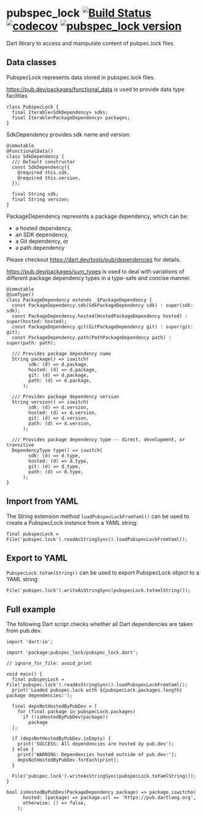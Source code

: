 # pubspec_lock [![Build Status](https://travis-ci.org/alexei-sintotski/pubspec_lock.svg?branch=master)](https://travis-ci.org/alexei-sintotski/pubspec_lock) [![codecov](https://codecov.io/gh/alexei-sintotski/pubspec_lock/branch/master/graph/badge.svg)](https://codecov.io/gh/alexei-sintotski/pubspec_lock) [![pubspec_lock version](https://img.shields.io/pub/v/pubspec_lock?label=pubspec_lock)](https://pub.dev/packages/pubspec_lock)
Dart library to access and manipulate content of pubpec.lock files

## Data classes

PubspecLock represents data stored in pubspec.lock files.

https://pub.dev/packages/functional_data is used to provide data type facilities

```
class PubspecLock {
  final Iterable<SdkDependency> sdks;
  final Iterable<PackageDependency> packages;
}
```

SdkDependency provides sdk name and version:

```
@immutable
@FunctionalData()
class SdkDependency {
  /// Default constructor
  const SdkDependency({
    @required this.sdk,
    @required this.version,
  });

  final String sdk;
  final String version;
}
```

PackageDependency represents a package dependency, which can be:
* a hosted dependency,
* an SDK dependency,
* a Git dependency, or
* a path dependency

Please checkout https://dart.dev/tools/pub/dependencies for details.

https://pub.dev/packages/sum_types is used to deal with variations of different package dependency types in a type-safe and concise manner.

```
@immutable
@SumType()
class PackageDependency extends _$PackageDependency {
  const PackageDependency.sdk(SdkPackageDependency sdk) : super(sdk: sdk);
  const PackageDependency.hosted(HostedPackageDependency hosted) : super(hosted: hosted);
  const PackageDependency.git(GitPackageDependency git) : super(git: git);
  const PackageDependency.path(PathPackageDependency path) : super(path: path);

  /// Provides package dependency name
  String package() => iswitch(
        sdk: (d) => d.package,
        hosted: (d) => d.package,
        git: (d) => d.package,
        path: (d) => d.package,
      );

  /// Provides package dependency version
  String version() => iswitch(
        sdk: (d) => d.version,
        hosted: (d) => d.version,
        git: (d) => d.version,
        path: (d) => d.version,
      );

  /// Provides package dependency type -- direct, development, or transitive
  DependencyType type() => iswitch(
        sdk: (d) => d.type,
        hosted: (d) => d.type,
        git: (d) => d.type,
        path: (d) => d.type,
      );
}
```

## Import from YAML

The String extension method `loadPubspecLockFromYaml()` can be used to create a PubspecLock instance from a YAML string:

```
final pubspecLock = File('pubspec.lock').readAsStringSync().loadPubspecLockFromYaml();
```

## Export to YAML

`PubspecLock.toYamlString()` can be used to export PubspecLock object to a YAML string:

```
File('pubspec.lock').writeAsStringSync(pubspecLock.toYamlString());
```

## Full example

The following Dart script checks whether all Dart dependencies are taken from pub.dev.

```
import 'dart:io';

import 'package:pubspec_lock/pubspec_lock.dart';

// ignore_for_file: avoid_print

void main() {
  final pubspecLock = File('pubspec.lock').readAsStringSync().loadPubspecLockFromYaml();
  print('Loaded pubspec.lock with ${pubspecLock.packages.length} package dependencies:');

  final depsNotHostedByPubDev = [
    for (final package in pubspecLock.packages)
      if (!isHostedByPubDev(package))
        package
  ];

  if (depsNotHostedByPubDev.isEmpty) {
    print('SUCCESS: All dependencies are hosted by pub.dev');
  } else {
    print('WARNING: Dependencies hosted outside of pub.dev:');
    depsNotHostedByPubDev.forEach(print);
  }

  File('pubspec.lock').writeAsStringSync(pubspecLock.toYamlString());
}

bool isHostedByPubDev(PackageDependency package) => package.iswitcho(
      hosted: (package) => package.url == 'https://pub.dartlang.org',
      otherwise: () => false,
    );
```
